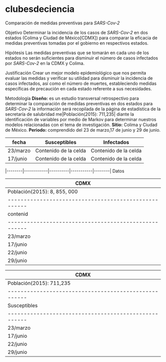 # clubesdeciencia

Comparación de medidas preventivas para *SARS-Cov-2*

Objetivo
Determinar la incidencia de los casos de *SARS-Cov-2* en dos estados (Colima y Ciudad de México[CDMX]) para comparar la eficacia de medidas preventivas tomadas por el gobierno en respectivos estados.

Hipótesis
Las medidas preventivas que se tomarán en cada uno de los estados no serán suficientes para disminuir el número de casos infectados por *SARS-Cov-2* en la CDMX y Colima.

Justificación
Crear un mejor modelo epidemiológico que nos permita evaluar las medidas y verificar su utilidad para disminuir la incidencia de casos infectados, así como el número de muertes, estableciendo medidas específicas de precaución en cada estado referente a sus necesidades.

Metodología 
**Diseño:** es un estudio transversal retrospectivo para determinar la comparación de medidas preventivas en dos estados para *SARS-Cov-2* la información será recopilada de la página de estadística de la secretaría de salubridad me|Población(2015): 711,235| diante la identificación de variables por medio de Markov para determinar nuestros modelos relacionadas con el tema de investigación.
**Sitio:** Colima y Ciudad de México.
**Periodo:** comprendido del 23 de marzo,17 de junio y 29 de junio.

| fecha | Susceptibles | Infectados |
| ------------- | ------------- | ------------- |
| 23/marzo  | Contenido de la celda  | Contenido de la celda  |
| 17/junio  | Contenido de la celda  | Contenido de la celda  |

|--------|------------|----------|-----------|--------|
Datos


|                         CDMX                        |
|-----------------------------------------------------|
|Población(2015): 8, 855, 000                         |
|-----------------------------------------------------|
| contenid | Susceptibles | Infectados | Recuperados | Muertes |
|-----------------------------------------------------|
| 23/marzo |  8,854,940 |    60    |     0     |    2   |
| 17/junio |      1     |   2      |       2   |      2 |
| 22/junio | 8,814,979  |  40,021  |  34,837   |   5,184|
| 29/junio |       1    |     2    |       2   |    2   |



|                         CDMX                        |
|-----------------------------------------------------|
|Población(2015): 711,235                             |
|-----------------------------------------------------|
|Susceptibles|         Infectados|Recuperados| Muertes|
|-----------------------------------------------------|
|23/marzo|-----------|-----------|-----------|--------|
|17/junio|-----------|-----------|-----------|--------|
|22/junio|-----------|-----------|-----------|--------|
|29/junio|-----------|-----------|-----------|--------|
